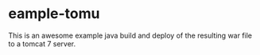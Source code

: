 # eample-tomu

This is an awesome example java build and deploy of the resulting
war file to a tomcat 7 server.


